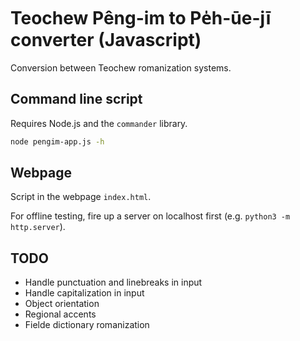 Teochew Pêng-im to Pe̍h-ūe-jī converter (Javascript)
===================================================

Conversion between Teochew romanization systems.

## Command line script

Requires Node.js and the `commander` library.

```bash
node pengim-app.js -h
```

## Webpage

Script in the webpage `index.html`.

For offline testing, fire up a server on localhost first (e.g. `python3 -m http.server`).

## TODO

* Handle punctuation and linebreaks in input
* Handle capitalization in input
* Object orientation
* Regional accents
* Fielde dictionary romanization
